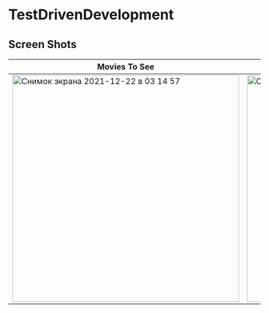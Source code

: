 # TestDrivenDevelopment

## Screen Shots

Movies To See |  Movies Seen
------------ | -------------
<img width="453" alt="Снимок экрана 2021-12-22 в 03 14 57" src="https://user-images.githubusercontent.com/64474454/146998670-b0aa775a-2f4c-400c-840f-5450e3eb6f3e.png"> |  <img width="453" alt="Снимок экрана 2021-12-22 в 03 15 08" src="https://user-images.githubusercontent.com/64474454/146998685-e7760dfd-2f96-48d2-a037-df4e4fcbed75.png">
